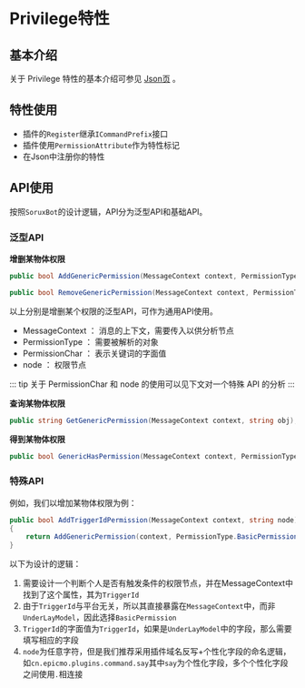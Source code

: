 # Privilege特性

## 基本介绍

关于 Privilege 特性的基本介绍可参见 [Json页](../json) 。

## 特性使用

- 插件的`Register`继承`ICommandPrefix`接口
- 插件使用`PermissionAttribute`作为特性标记
- 在Json中注册你的特性

## API使用

按照`SoruxBot`的设计逻辑，API分为泛型API和基础API。

### 泛型API

**增删某物体权限**

```csharp
public bool AddGenericPermission(MessageContext context, PermissionType permissionType, string permissionChar, string node);
```

```csharp
public bool RemoveGenericPermission(MessageContext context, PermissionType permissionType, string permissionChar, string node);
```

以上分别是增删某个权限的泛型API，可作为通用API使用。

- MessageContext ： 消息的上下文，需要传入以供分析节点
- PermissionType ： 需要被解析的对象
- PermissionChar ： 表示关键词的字面值
- node ： 权限节点

::: tip
关于 PermissionChar 和 node 的使用可以见下文对一个特殊 API 的分析
:::

**查询某物体权限**

```csharp
public string GetGenericPermission(MessageContext context, string obj);
```


**得到某物体权限**

```csharp
public bool GenericHasPermission(MessageContext context, PermissionType permissionType, string permissionChar, string node);
```


### 特殊API

例如，我们以增加某物体权限为例：

```csharp
public bool AddTriggerIdPermission(MessageContext context, string node)  
{  
    return AddGenericPermission(context, PermissionType.BasicPermission, "TriggerId", node);  
}
```

以下为设计的逻辑：

1. 需要设计一个判断个人是否有触发条件的权限节点，并在MessageContext中找到了这个属性，其为`TriggerId`
2. 由于`TriggerId`与平台无关，所以其直接暴露在`MessageContext`中，而非`UnderLayModel`，因此选择`BasicPermission`
3. `TriggerId`的字面值为`TriggerId`，如果是`UnderLayModel`中的字段，那么需要填写相应的字段
4. `node`为任意字符，但是我们推荐采用插件域名反写+个性化字段的命名逻辑，如`cn.epicmo.plugins.command.say`其中`say`为个性化字段，多个个性化字段之间使用`.`相连接
